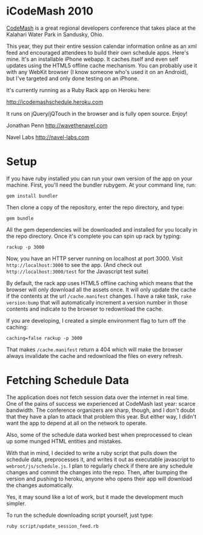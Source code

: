 iCodeMash 2010
==============

[CodeMash](http://codemash.org) is a great regional developers conference that takes place at the Kalahari Water Park in Sandusky, Ohio.

This year, they put their entire session calendar information online as an xml feed and encouraged attendees to build their own schedule apps. Here's mine. It's an installable iPhone webapp. It caches itself and even self updates using the HTML5 offline cache mechanism. You can probably use it with any WebKit browser (I know someone who's used it on an Android), but I've targeted and only done testing on an iPhone.

It's currently running as a Ruby Rack app on Heroku here:

http://icodemashschedule.heroku.com

It runs on jQuery/jQTouch in the browser and is fully open source.  Enjoy!

Jonathan Penn
http://wavethenavel.com

Navel Labs
http://navel-labs.com


Setup
=====

If you have ruby installed you can run your own version of the app on your machine. First, you'll need the bundler rubygem. At your command line, run:

    gem install bundler

Then clone a copy of the repository, enter the repo directory, and type:

    gem bundle

All the gem dependencies will be downloaded and installed for you locally in the repo directory. Once it's complete you can spin up rack by typing:

    rackup -p 3000

Now, you have an HTTP server running on localhost at port 3000. Visit `http://localhost:3000` to see the app. (And check out `http://localhost:3000/test` for the Javascript test suite)

By default, the rack app uses HTML5 offline caching which means that the browser will only download all the assets once. It will only update the cache if the contents at the url `/cache.manifest` changes. I have a rake task, `rake version:bump` that will automatically increment a version number in those contents and indicate to the browser to redownload the cache.

If you are developing, I created a simple environment flag to turn off the caching:

    caching=false rackup -p 3000

That makes `/cache.manifest` return a 404 which will make the browser always invalidate the cache and redownload the files on every refresh.


Fetching Schedule Data
======================

The application does not fetch session data over the internet in real time. One of the pains of success we experienced at CodeMash last year: scarce bandwidth. The conference organizers are sharp, though, and I don't doubt that they have a plan to attack that problem this year. But either way, I didn't want the app to depend at all on the network to operate.

Also, some of the schedule data worked best when preprocessed to clean up some munged HTML entities and mistakes.

With that in mind, I decided to write a ruby script that pulls down the schedule data, preprocesses it, and writes it out as executable javascript to `webroot/js/schedule.js`. I plan to regularly check if there are any schedule changes and commit the changes into the repo. Then, after bumping the version and pushing to heroku, anyone who opens their app will download the changes automatically.

Yes, it may sound like a lot of work, but it made the development much simpler.

To run the schedule downloading script yourself, just type:

    ruby script/update_session_feed.rb

